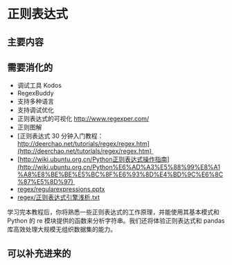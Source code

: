 
# 正则表达式

## 主要内容


## 需要消化的

- 调试工具 Kodos
- RegexBuddy
- 支持多种语言
- 支持调试优化
- 正则表达式的可视化 http://www.regexper.com/
- 正则图解
- [正则表达式 30 分钟入门教程：http://deerchao.net/tutorials/regex/regex.htm](http://deerchao.net/tutorials/regex/regex.htm) 
- [http://wiki.ubuntu.org.cn/Python正则表达式操作指南](http://wiki.ubuntu.org.cn/Python%E6%AD%A3%E5%88%99%E8%A1%A8%E8%BE%BE%E5%BC%8F%E6%93%8D%E4%BD%9C%E6%8C%87%E5%8D%97) 
- [regex/regularexpressions.pptx](http://blog.knownsec.com/Knownsec_RD_Checklist/regex/regularexpressions.pptx) 
- [regex/正则表达式引擎浅析.txt](http://blog.knownsec.com/Knownsec_RD_Checklist/regex/about_regx_engine.txt) 





学习完本教程后，你将熟悉一些正则表达式的工作原理，并能使用其基本模式和 Python 的 re 模块提供的函数来分析字符串。我们还将体验正则表达式和 pandas 库高效处理大规模无组织数据集的能力。






## 可以补充进来的
